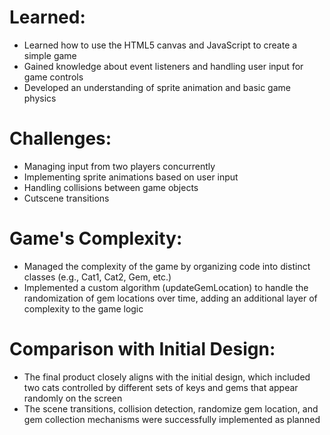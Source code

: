 # Learned:
- Learned how to use the HTML5 canvas and JavaScript to create a simple game
- Gained knowledge about event listeners and handling user input for game controls
- Developed an understanding of sprite animation and basic game physics

# Challenges:
- Managing input from two players concurrently
- Implementing sprite animations based on user input
- Handling collisions between game objects
- Cutscene transitions

# Game's Complexity:
- Managed the complexity of the game by organizing code into distinct classes (e.g., Cat1, Cat2, Gem, etc.)
- Implemented a custom algorithm (updateGemLocation) to handle the randomization of gem locations over time, adding an additional layer of complexity to the game logic

# Comparison with Initial Design:
- The final product closely aligns with the initial design, which included two cats controlled by different sets of keys and gems that appear randomly on the screen
- The scene transitions, collision detection, randomize gem location, and gem collection mechanisms were successfully implemented as planned